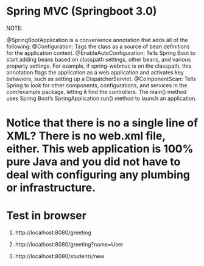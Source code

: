 # Spring MVC (Springboot 3.0)
NOTE:

@SpringBootApplication is a convenience annotation that adds all of the following:
@Configuration: Tags the class as a source of bean definitions for the application context. 
@EnableAutoConfiguration: Tells Spring Boot to start adding beans based on classpath settings, other beans, and various property settings. For example, if spring-webmvc is on the classpath, this annotation flags the application as a web application and activates key behaviors, such as setting up a DispatcherServlet.
@ComponentScan: Tells Spring to look for other components, configurations, and services in the com/example package, letting it find the controllers.
The main() method uses Spring Boot’s SpringApplication.run() method to launch an application. 

# Notice that there is no a single line of XML? There is no web.xml file, either. This web application is 100% pure Java and you did not have to deal with configuring any plumbing or infrastructure.

# Test in browser
1. http://localhost:8080/greeting
2. http://localhost:8080/greeting?name=User

3. http://localhost:8080/students/new
